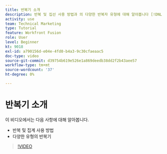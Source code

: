 ```yaml
---
title: 반복기 소개
description: 반복 및 집선 사용 방법과 의 다양한 반복자 유형에 대해 알아봅니다 [!DNL Adobe Workfront Fusion].
activity: use
team: Technical Marketing
type: Tutorial
feature: Workfront Fusion
role: User
level: Beginner
kt: 9018
exl-id: a790156d-e04e-4fd0-b4a3-9c30cfaeaac5
doc-type: video
source-git-commit: d39754b619e526e1a869deedb38dd2f2b43aee57
workflow-type: tm+mt
source-wordcount: '37'
ht-degree: 0%

---
```


# 반복기 소개

이 비디오에서는 다음 사항에 대해 알아봅니다.

* 반복 및 집계 사용 방법
* 다양한 유형의 반복기

>[!VIDEO](https://video.tv.adobe.com/v/335277/?quality=12)
